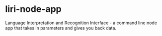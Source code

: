 # liri-node-app
Language Interpretation and Recognition Interface - a command line node app that takes in parameters and gives you back data.
